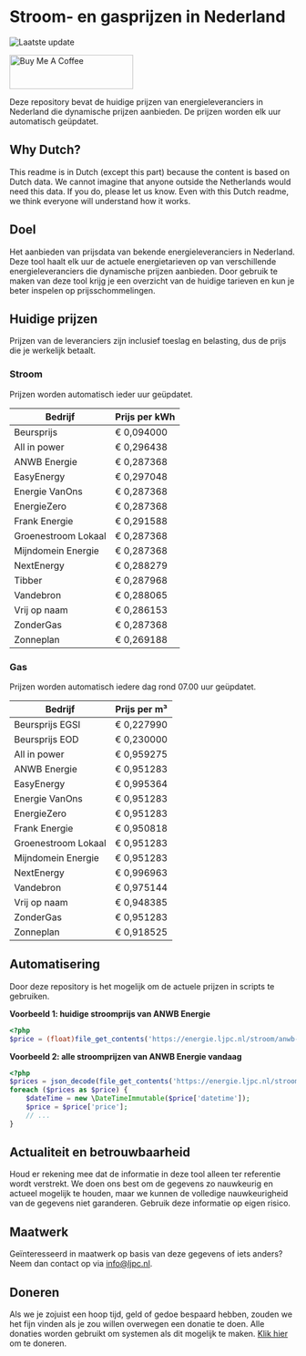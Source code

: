 # Stroom- en gasprijzen in Nederland

![Laatste update](https://img.shields.io/badge/laatste%20update-2023--06--04%2020%3A00%20CET-brightgreen)

<a href="https://www.buymeacoffee.com/Lars-" target="_blank"><img src="https://cdn.buymeacoffee.com/buttons/v2/default-orange.png" alt="Buy Me A Coffee" height="60" style="height: 60px !important;width: 217px !important;" ></a>

Deze repository bevat de huidige prijzen van energieleveranciers in Nederland die dynamische prijzen aanbieden. De prijzen worden elk uur automatisch geüpdatet.

## Why Dutch?

This readme is in Dutch (except this part) because the content is based on Dutch data. We cannot imagine that anyone outside the Netherlands would need this data. If you do, please let us know. Even with this Dutch readme, we think
everyone will understand how it works.

## Doel

Het aanbieden van prijsdata van bekende energieleveranciers in Nederland. Deze tool haalt elk uur de actuele energietarieven op van verschillende energieleveranciers die dynamische prijzen aanbieden. Door gebruik te maken van deze tool
krijg je een overzicht van de huidige tarieven en kun je beter inspelen op prijsschommelingen.

## Huidige prijzen

Prijzen van de leveranciers zijn inclusief toeslag en belasting, dus de prijs die je werkelijk betaalt.

### Stroom

Prijzen worden automatisch ieder uur geüpdatet.

 Bedrijf | Prijs per kWh 
---------|---------------
Beursprijs | € 0,094000
All in power | € 0,296438
ANWB Energie | € 0,287368
EasyEnergy | € 0,297048
Energie VanOns | € 0,287368
EnergieZero | € 0,287368
Frank Energie | € 0,291588
Groenestroom Lokaal | € 0,287368
Mijndomein Energie | € 0,287368
NextEnergy | € 0,288279
Tibber | € 0,287968
Vandebron | € 0,288065
Vrij op naam | € 0,286153
ZonderGas | € 0,287368
Zonneplan | € 0,269188


### Gas

Prijzen worden automatisch iedere dag rond 07.00 uur geüpdatet.

 Bedrijf | Prijs per m³ 
---------|--------------
Beursprijs EGSI | € 0,227990
Beursprijs EOD | € 0,230000
All in power | € 0,959275
ANWB Energie | € 0,951283
EasyEnergy | € 0,995364
Energie VanOns | € 0,951283
EnergieZero | € 0,951283
Frank Energie | € 0,950818
Groenestroom Lokaal | € 0,951283
Mijndomein Energie | € 0,951283
NextEnergy | € 0,996963
Vandebron | € 0,975144
Vrij op naam | € 0,948385
ZonderGas | € 0,951283
Zonneplan | € 0,918525


## Automatisering

Door deze repository is het mogelijk om de actuele prijzen in scripts te gebruiken.

**Voorbeeld 1: huidige stroomprijs van ANWB Energie**

```php
<?php
$price = (float)file_get_contents('https://energie.ljpc.nl/stroom/anwb-energie-nu.txt');

```

**Voorbeeld 2: alle stroomprijzen van ANWB Energie vandaag**

```php
<?php
$prices = json_decode(file_get_contents('https://energie.ljpc.nl/stroom/all-in-power-vandaag.json'),true);
foreach ($prices as $price) {
    $dateTime = new \DateTimeImmutable($price['datetime']);
    $price = $price['price'];
    // ...
}
```

## Actualiteit en betrouwbaarheid

Houd er rekening mee dat de informatie in deze tool alleen ter referentie wordt verstrekt. We doen ons best om de gegevens zo nauwkeurig en actueel mogelijk te houden, maar we kunnen de volledige nauwkeurigheid van de gegevens niet
garanderen. Gebruik deze informatie op eigen risico.

## Maatwerk

Geïnteresseerd in maatwerk op basis van deze gegevens of iets anders? Neem dan contact op
via [info@ljpc.nl](mailto:info@ljpc.nl?subject=Energie%20prijzen).

## Doneren

Als we je zojuist een hoop tijd, geld of gedoe bespaard hebben, zouden we het fijn vinden als je zou willen overwegen een
donatie te doen. Alle donaties worden gebruikt om systemen als dit mogelijk te
maken. [Klik hier](https://www.buymeacoffee.com/Lars-) om te doneren.
